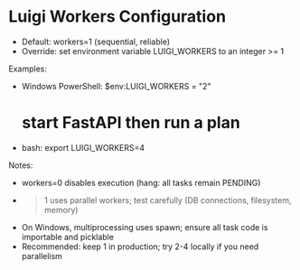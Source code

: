 # Luigi Workers Configuration

- Default: workers=1 (sequential, reliable)
- Override: set environment variable LUIGI_WORKERS to an integer >= 1

Examples:
- Windows PowerShell:
  $env:LUIGI_WORKERS = "2"
  # start FastAPI then run a plan
- bash:
  export LUIGI_WORKERS=4

Notes:
- workers=0 disables execution (hang: all tasks remain PENDING)
- >1 uses parallel workers; test carefully (DB connections, filesystem, memory)
- On Windows, multiprocessing uses spawn; ensure all task code is importable and picklable
- Recommended: keep 1 in production; try 2-4 locally if you need parallelism
